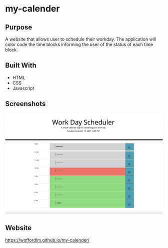 # my-calender

## Purpose
A website that allows user to schedule their workday. The application will color code the time blocks informing the user of the status of each time block. 

## Built With
* HTML
* CSS
* Javascript

## Screenshots
![](./assets/images/screenShot.jpg)


## Website
https://woffordlm.github.io/my-calender/